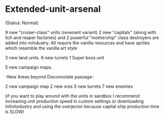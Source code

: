 # Extended-unit-arsenal

(Status: Normal)

9 new "cruiser-class" units (revenant variant)
2 new "capitals" (along with lich and reaper factories)
and 2 powerful "mothership" class destroyers are added into 
mindustry. All require the vanilla resources and have sprites which 
resemble the vanilla art style 

3 new land units.
6 new turrets
1 Super boss unit

5 new campaign maps.

-New Areas beyond Disconsolate passage-

2 new campaign map
2 new ores
5 new turrets
7 new enemies

(if you want to play around with the units in sandbox
I recommend increasing unit production
speed in custom settings or downloading infinitodustry and using the 
overjector because capital ship production time
is SLOW)


